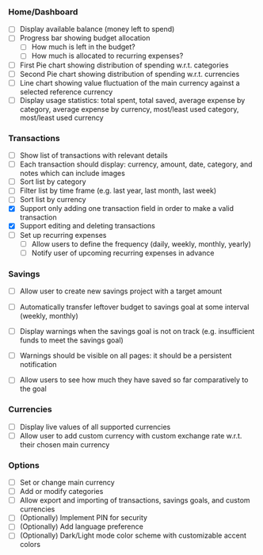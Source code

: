 ### Home/Dashboard
- [ ] Display available balance (money left to spend)
- [ ] Progress bar showing budget allocation
	- [ ] How much is left in the budget?
	- [ ] How much is allocated to recurring expenses?
- [ ] First Pie chart showing distribution of spending w.r.t. categories
- [ ] Second Pie chart showing distribution of spending w.r.t. currencies
- [ ] Line chart showing value fluctuation of the main currency against a selected reference currency
- [ ] Display usage statistics: total spent, total saved, average expense by category, average expense by currency, most/least used category, most/least used currency

### Transactions
- [ ] Show list of transactions with relevant details
- [ ] Each transaction should display: currency, amount, date, category, and notes which can include images
- [ ] Sort list by category
- [ ] Filter list by time frame (e.g. last year, last month, last week)
- [ ] Sort list by currency
- [x] Support only adding one transaction field in order to make a valid transaction
- [x] Support editing and deleting transactions
- [ ] Set up recurring expenses
	- [ ] Allow users to define the frequency (daily, weekly, monthly, yearly)
	- [ ] Notify user of upcoming recurring expenses in advance

### Savings
- [ ] Allow user to create new savings project with a target amount
- [ ] Automatically transfer leftover budget to savings goal at some interval (weekly, monthly) 
- [ ] Display warnings when the savings goal is not on track (e.g. insufficient funds to meet the savings goal)
- [ ] Warnings should be visible on all pages: it should be a persistent notification
- [ ] Allow users to see how much they have saved so far comparatively to the goal


### Currencies
- [ ] Display live values of all supported currencies
- [ ] Allow user to add custom currency with custom exchange rate w.r.t. their chosen main currency

### Options
- [ ] Set or change main currency 
- [ ] Add or modify categories 
- [ ] Allow export and importing of transactions, savings goals, and custom currencies
- [ ] (Optionally) Implement PIN for security 
- [ ] (Optionally) Add language preference
- [ ] (Optionally) Dark/Light mode color scheme with customizable accent colors
